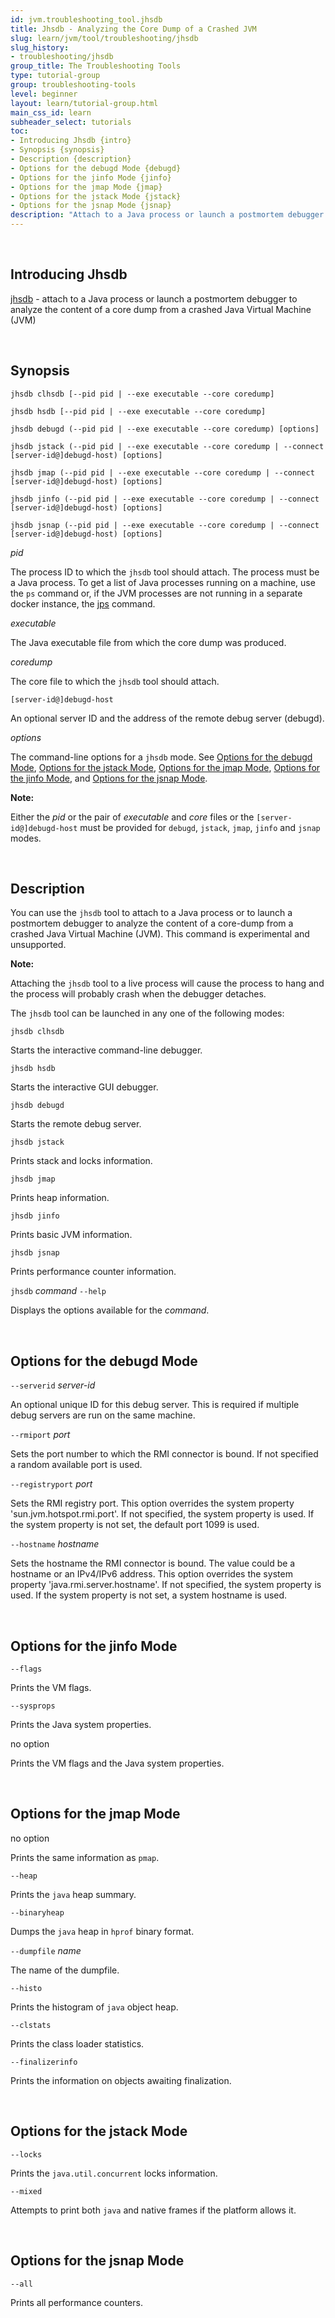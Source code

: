 ```yaml
---
id: jvm.troubleshooting_tool.jhsdb
title: Jhsdb - Analyzing the Core Dump of a Crashed JVM
slug: learn/jvm/tool/troubleshooting/jhsdb
slug_history:
- troubleshooting/jhsdb
group_title: The Troubleshooting Tools
type: tutorial-group
group: troubleshooting-tools
level: beginner
layout: learn/tutorial-group.html
main_css_id: learn
subheader_select: tutorials
toc:
- Introducing Jhsdb {intro}
- Synopsis {synopsis}
- Description {description}
- Options for the debugd Mode {debugd}
- Options for the jinfo Mode {jinfo}
- Options for the jmap Mode {jmap}
- Options for the jstack Mode {jstack}
- Options for the jsnap Mode {jsnap}
description: "Attach to a Java process or launch a postmortem debugger to analyze the content of a core dump from a crashed Java Virtual Machine (JVM)."
---
```


<a id="intro">&nbsp;</a>
## Introducing Jhsdb
[jhsdb](doc:jhsdb) - attach to a Java process or launch a postmortem debugger to analyze the content of a core dump from a crashed Java Virtual Machine (JVM)

<a id="synopsis">&nbsp;</a>
## Synopsis

```shell
jhsdb clhsdb [--pid pid | --exe executable --core coredump]

jhsdb hsdb [--pid pid | --exe executable --core coredump]

jhsdb debugd (--pid pid | --exe executable --core coredump) [options]

jhsdb jstack (--pid pid | --exe executable --core coredump | --connect [server-id@]debugd-host) [options]

jhsdb jmap (--pid pid | --exe executable --core coredump | --connect [server-id@]debugd-host) [options]

jhsdb jinfo (--pid pid | --exe executable --core coredump | --connect [server-id@]debugd-host) [options]

jhsdb jsnap (--pid pid | --exe executable --core coredump | --connect [server-id@]debugd-host) [options]
```

_pid_

The process ID to which the `jhsdb` tool should attach. The process must be a Java process. To get a list of Java processes running on a machine, use the `ps` command or, if the JVM processes are not running in a separate docker instance, the [jps](id:jvm.monitoring.jps) command.

_executable_

The Java executable file from which the core dump was produced.

_coredump_

The core file to which the `jhsdb` tool should attach.

`[server-id@]debugd-host`

An optional server ID and the address of the remote debug server (debugd).

_options_

The command-line options for a `jhsdb` mode.
See [Options for the debugd Mode](#options-for-the-debugd-mode),
[Options for the jstack Mode](#options-for-the-jstack-mode),
[Options for the jmap Mode](#options-for-the-jmap-mode),
[Options for the jinfo Mode](#options-for-the-jinfo-mode),
and [Options for the jsnap Mode](#options-for-the-jsnap-mode).

**Note:**

Either the _pid_ or the pair of _executable_ and _core_ files or the `[server-id@]debugd-host` must be provided for `debugd`, `jstack`, `jmap`, `jinfo` and `jsnap` modes.

<a id="description">&nbsp;</a>
## Description

You can use the `jhsdb` tool to attach to a Java process or to launch a postmortem debugger to analyze the content of a core-dump from a crashed Java Virtual Machine (JVM). This command is experimental and unsupported.

**Note:**

Attaching the `jhsdb` tool to a live process will cause the process to hang and the process will probably crash when the debugger detaches.

The `jhsdb` tool can be launched in any one of the following modes:

`jhsdb clhsdb`

Starts the interactive command-line debugger.

`jhsdb hsdb`

Starts the interactive GUI debugger.

`jhsdb debugd`

Starts the remote debug server.

`jhsdb jstack`

Prints stack and locks information.

`jhsdb jmap`

Prints heap information.

`jhsdb jinfo`

Prints basic JVM information.

`jhsdb jsnap`

Prints performance counter information.

`jhsdb` _command_ `--help`

Displays the options available for the _command_.

<a id="debugd">&nbsp;</a>
## Options for the debugd Mode

`--serverid` _server-id_

An optional unique ID for this debug server. This is required if multiple debug servers are run on the same machine.

`--rmiport` _port_

Sets the port number to which the RMI connector is bound. If not specified a random available port is used.

`--registryport` _port_

Sets the RMI registry port. This option overrides the system property 'sun.jvm.hotspot.rmi.port'. If not specified, the system property is used. If the system property is not set, the default port 1099 is used.

`--hostname` _hostname_

Sets the hostname the RMI connector is bound. The value could be a hostname or an IPv4/IPv6 address. This option overrides the system property 'java.rmi.server.hostname'. If not specified, the system property is used. If the system property is not set, a system hostname is used.

<a id="jinfo">&nbsp;</a>
## Options for the jinfo Mode

`--flags`

Prints the VM flags.

`--sysprops`

Prints the Java system properties.

no option

Prints the VM flags and the Java system properties.

<a id="jmap">&nbsp;</a>
## Options for the jmap Mode

no option

Prints the same information as `pmap`.

`--heap`

Prints the `java` heap summary.

`--binaryheap`

Dumps the `java` heap in `hprof` binary format.

`--dumpfile` _name_

The name of the dumpfile.

`--histo`

Prints the histogram of `java` object heap.

`--clstats`

Prints the class loader statistics.

`--finalizerinfo`

Prints the information on objects awaiting finalization.

<a id="jstack">&nbsp;</a>
## Options for the jstack Mode

`--locks`

Prints the `java.util.concurrent` locks information.

`--mixed`

Attempts to print both `java` and native frames if the platform allows it.

<a id="jsnap">&nbsp;</a>
## Options for the jsnap Mode

`--all`

Prints all performance counters.
